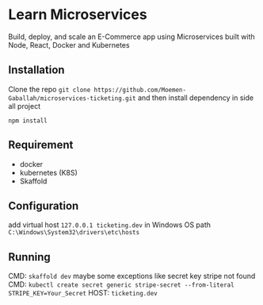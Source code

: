 # Learn Microservices
Build, deploy, and scale an E-Commerce app using Microservices built with Node, React, Docker and Kubernetes


## Installation

Clone the repo `git clone https://github.com/Moemen-Gaballah/microservices-ticketing.git` and then install dependency in side all project

`npm install`

## Requirement
* docker
* kubernetes (K8S)
* Skaffold

## Configuration
add virtual host `127.0.0.1 ticketing.dev` 
in Windows OS path ` C:\Windows\System32\drivers\etc\hosts`

## Running
CMD: `skaffold dev`
maybe some exceptions like secret key stripe not found  
CMD: `kubectl create secret generic stripe-secret --from-literal STRIPE_KEY=Your_Secret`
HOST: `ticketing.dev`



